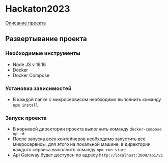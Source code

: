 # Hackaton2023

[Описание проекта](./report.md)

## Развертывание проекта

### Необходимые инструменты

- Node JS v 16.16
- Docker
- Docker Compose

### Установка зависимостей

- В каждой папке с микросервисом необходимо выполнить команду `npm install`

### Запуск проекта

- В корневой директории проекта выполнить команду `docker-compose up -d`
- После запуска всех контейнеров необходимо запустить все микросервисы, для этого на локальной машине, в директории каждого сервиса
  выполнить команду `npm run start`
- Api Gateway будет доступен по адресу `http://localhost:3000/api/v1`

